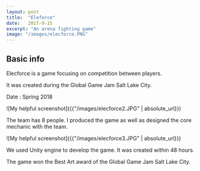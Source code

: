 ```yaml
---
layout: post
title:  "Eleforce"
date:   2017-9-15
excerpt: "An arena fighting game"
image: "/images/elecforce.PNG"
---
```


## Basic info
Elecforce is a game focusing on competition between players.

It was created during the Global Game Jam Salt Lake City. 

Date : Spring 2018

![My helpful screenshot]({{"/images/elecforce2.JPG" | absolute_url}})

The team has 8 people. I produced the game as well as designed the core mechanic with the team.

![My helpful screenshot]({{"/images/elecforce3.JPG" | absolute_url}})

We used Unity engine to develop the game. It was created within 48 hours.

The game won the Best Art award of the Global Game Jam Salt Lake City.









